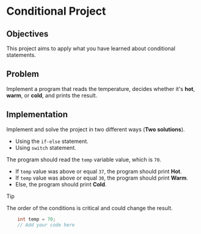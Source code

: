 # Conditional Project

## Objectives
This project aims to apply what you have learned about conditional statements.

## Problem
Implement a program that reads the temperature, decides whether it's **hot**, **warm**, or **cold**, and prints the result.

## Implementation

Implement and solve the project in two different ways (**Two solutions**).
- Using the `if-else` statement.
- Using `switch` statement.

The program should read the `temp` variable value, which is `70`.
- If `temp` value was above or equal `37`, the program should print **Hot**.
- If `temp` value was above or equal `30`, the program should print **Warm**.
- Else, the program should print **Cold**.



> [!TIP]
> The order of the conditions is critical and could change the result.

```java
    int temp = 70;
    // Add your code here
```